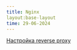 ```yaml
---
title: Nginx
layout:base-layout
time: 29-06-2024
---
```


[Настройка reverse proxy](/wiki/docs/nginx/reverse-proxy)
